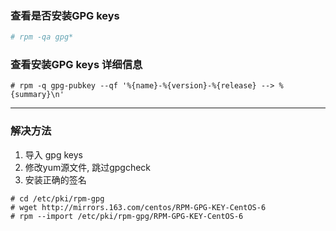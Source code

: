 ### 查看是否安装GPG keys
```bash
# rpm -qa gpg*
```

### 查看安装GPG keys 详细信息
```
# rpm -q gpg-pubkey --qf '%{name}-%{version}-%{release} --> %{summary}\n'
```

---

### 解决方法
1. 导入 gpg keys
2. 修改yum源文件, 跳过gpgcheck
3. 安装正确的签名

```
# cd /etc/pki/rpm-gpg
# wget http://mirrors.163.com/centos/RPM-GPG-KEY-CentOS-6 
# rpm --import /etc/pki/rpm-gpg/RPM-GPG-KEY-CentOS-6
```
